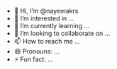- 👋 Hi, I’m @nayemakrs
- 👀 I’m interested in ...
- 🌱 I’m currently learning ...
- 💞️ I’m looking to collaborate on ...
- 📫 How to reach me ...
- 😄 Pronouns: ...
- ⚡ Fun fact: ...

<!---
nayemakrs/nayemakrs is a ✨ special ✨ repository because its `README.md` (this file) appears on your GitHub profile.
You can click the Preview link to take a look at your changes.
--->
